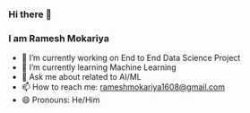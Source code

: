### Hi there 👋
### I am Ramesh Mokariya

- 🔭 I’m currently working on End to End Data Science Project
- 🌱 I’m currently learning Machine Learning
- 💬 Ask me about related to AI/ML
- 📫 How to reach me: rameshmokariya1608@gmail.com
- 😄 Pronouns: He/Him
